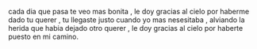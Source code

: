 cada dia que pasa te veo mas bonita , le doy gracias al cielo por haberme dado tu querer , tu llegaste justo cuando yo mas nesesitaba , alviando la herida que habia dejado otro querer , le doy gracias al cielo por haberte puesto en mi camino.